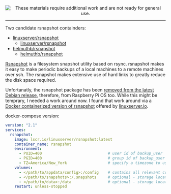 <!--
Maintainer:   jeffskinnerbox@yahoo.com / www.jeffskinnerbox.me
Version:      1.5.0
-->


<div align="center">
<img src="http://www.foxbyrd.com/wp-content/uploads/2018/02/file-4.jpg" title="These materials require additional work and are not ready for general use." align="center">
</div>


-----


Two candidate rsnapshot containders:
* [linuxserver/rsnapshot](https://hub.docker.com/r/linuxserver/rsnapshot)
    * [linuxserver/rsnapshot](https://github.com/linuxserver/docker-rsnapshot)
* [helmuthb/rsnapshot](https://hub.docker.com/r/helmuthb/rsnapshot)
    * [helmuthb/rsnapshot](https://github.com/helmuthb/rsnapshot-docker)

[Rsnapshot][01] is a filesystem snapshot utility based on rsync.
rsnapshot makes it easy to make periodic backups of a local machines to a remote machines over ssh.
The rsnapshot makes extensive use of hard links to greatly reduce the disk space required.

Unfortanatly, the rsnapshot package has been [removed from the latest Debian release][02],
therefore, from Raspberry Pi OS too.
While this might be temprary, I needed a work around now.
I found that work around via a [Docker containerized version of rsnapshot][03]
offered by [linuxserver.io][04].

docker-compose version:

```yaml
version: "2.1"
services:
  rsnapshot:
    image: lscr.io/linuxserver/rsnapshot:latest
    container_name: rsnapshot
    environment:
      - PUID=400                             # user id of backup_user
      - PGID=400                             # group id of backup_user
      - TZ=America/New_York                  # specify a timezone to use
    volumes:
      - </path/to/appdata/config>:/config    # contains all relevant configuration files
      - </path/to/snapshots>:/.snapshots     # optional - storage location for all snapshots
      - </path/to/data>:/data                # optional - storage location for data to be backed up
    restart: unless-stopped
```



[01]:https://rsnapshot.org/
[02]:https://github.com/rsnapshot/rsnapshot/issues/279
[03]:https://hub.docker.com/r/linuxserver/rsnapshot
[04]:https://www.linuxserver.io/
[05]:
[06]:
[07]:
[08]:
[09]:
[10]:
